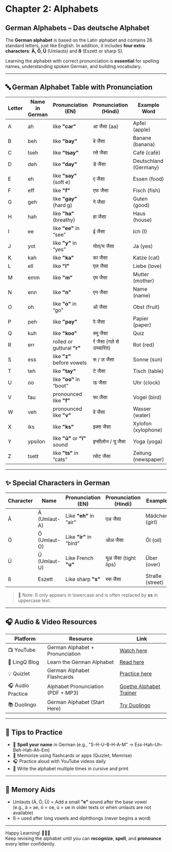 # Chapter 2: Alphabets

## German Alphabets – Das deutsche Alphabet

The **German alphabet** is based on the Latin alphabet and contains 26 standard letters, just like English. In addition, it includes **four extra characters**: **Ä, Ö, Ü** (Umlauts) and **ß** (Eszett or sharp S).

Learning the alphabet with correct pronunciation is **essential** for spelling names, understanding spoken German, and building vocabulary.

---

## 🔤 German Alphabet Table with Pronunciation

| Letter | Name in German | Pronunciation (EN)             | Pronunciation (Hindi)               | Example Word       |
|--------|----------------|--------------------------------|-------------------------------------|--------------------|
| A      | ah             | like **"car"**                 | आ जैसा (aa)                         | Apfel (apple)      |
| B      | beh            | like **"bay"**                 | बे जैसा                             | Banane (banana)    |
| C      | tseh           | like **"tsay"**                | त्से जैसा                           | Café (café)        |
| D      | deh            | like **"day"**                 | डे जैसा                             | Deutschland (Germany) |
| E      | eh             | like **"say"** (soft e)        | ए जैसा                             | Essen (food)       |
| F      | eff            | like **"f"**                   | एफ जैसा                             | Fisch (fish)       |
| G      | geh            | like **"gay"** (hard g)        | गे जैसा                             | Guten (good)       |
| H      | hah            | like **"ha"** (breathy)        | हा जैसा                             | Haus (house)       |
| I      | ee             | like **"ee"** in “see”         | ई जैसा                             | Ich (I)            |
| J      | yot            | like **"y"** in “yes”          | योत/य जैसा                         | Ja (yes)           |
| K      | kah            | like **"ka"**                  | का जैसा                             | Katze (cat)        |
| L      | ell            | like **"l"**                   | एल जैसा                             | Liebe (love)       |
| M      | emm            | like **"m"**                   | एम जैसा                             | Mutter (mother)    |
| N      | enn            | like **"n"**                   | एन जैसा                             | Name (name)        |
| O      | oh             | like **"o"** in “go”           | ओ जैसा                             | Obst (fruit)       |
| P      | peh            | like **"pay"**                 | पे जैसा                             | Papier (paper)     |
| Q      | kuh            | like **"koo"**                 | क्यू जैसा                           | Quiz               |
| R      | err            | rolled or guttural **"r"**     | र्र जैसा (गले से उच्चारित)       | Rot (red)          |
| S      | ess            | like **"z"** before vowels     | स / ज़ जैसा                        | Sonne (sun)        |
| T      | teh            | like **"tay"**                 | टे जैसा                             | Tisch (table)      |
| U      | oo             | like **"oo"** in “boot”        | ऊ जैसा                             | Uhr (clock)        |
| V      | fau            | pronounced like **"f"**        | फा जैसा                             | Vogel (bird)       |
| W      | veh            | pronounced like **"v"**        | वे जैसा                             | Wasser (water)     |
| X      | iks            | like **"ks"**                  | इक्स जैसा                          | Xylofon (xylophone)|
| Y      | ypsilon        | like **"ü"** or **"i"** sound  | इप्सीलोन / यू जैसा                | Yoga (yoga)        |
| Z      | tsett          | like **"ts"** in “cats”        | त्सेट जैसा                         | Zeitung (newspaper)|

---

## ✨ Special Characters in German

| Character | Name      | Pronunciation (EN)     | Pronunciation (Hindi)   | Example         |
|-----------|-----------|------------------------|--------------------------|------------------|
| Ä         | Ä (Umlaut-A) | Like **"eh"** in “air”     | एअ जैसा                 | Mädchen (girl)   |
| Ö         | Ö (Umlaut-O) | Like **"ir"** in “bird”    | ओअ जैसा                 | Öl (oil)         |
| Ü         | Ü (Umlaut-U) | Like French **"u"**        | यूअ जैसा (tight lips)   | Über (over)      |
| ß         | Eszett      | Like sharp **"s"**         | स्स जैसा                | Straße (street)  |

> 📝 Note: ß only appears in lowercase and is often replaced by **ss** in uppercase text.

---

## 🎧 Audio & Video Resources

| Platform | Resource | Link |
|----------|----------|------|
| 📺 YouTube | German Alphabet + Pronunciation | [Watch here](https://www.youtube.com/watch?v=dsO0uCv2zZ8) |
| 📘 LingQ Blog | Learn the German Alphabet | [Read here](https://www.lingq.com/blog/the-german-alphabet/) |
| 💡 Quizlet | German Alphabet Flashcards | [Practice here](https://quizlet.com/10612244/german-alphabet-flash-cards/) |
| 🎧 Audio Practice | Alphabet Pronunciation (PDF + MP3) | [Goethe Alphabet Trainer](https://www.goethe.de/en/spr/ueb.html) |
| 📚 Duolingo | German Alphabet (Start Here) | [Try Duolingo](https://www.duolingo.com/) |

---

## 📘 Tips to Practice

- 🎤 **Spell your name** in German (e.g., "S-H-U-B-H-A-M" → Ess-Hah-Uh-Beh-Hah-Ah-Em)
- 🧠 Memorize using flashcards or apps (Quizlet, Memrise)
- 🎧 Practice aloud with YouTube videos daily
- 📝 Write the alphabet multiple times in cursive and print

---

## 🧠 Memory Aids

- Umlauts (Ä, Ö, Ü) = Add a small **"e"** sound after the base vowel  
  (e.g., ä = ae, ö = oe, ü = ue in older texts or when umlauts are not available)
- ß = used after long vowels and diphthongs (never begins a word)

---

Happy Learning! 🎉🇩🇪  
Keep revising the alphabet until you can **recognize**, **spell**, and **pronounce** every letter confidently.
